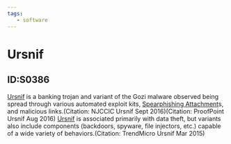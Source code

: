 ```yaml
---
tags:
   - software
---
```

# Ursnif
## ID:S0386
[Ursnif](software/S0386) is a banking trojan and variant of the Gozi malware observed being spread through various automated exploit kits, [Spearphishing Attachment](techniques/T1566/001)s, and malicious links.(Citation: NJCCIC Ursnif Sept 2016)(Citation: ProofPoint Ursnif Aug 2016) [Ursnif](software/S0386) is associated primarily with data theft, but variants also include components (backdoors, spyware, file injectors, etc.) capable of a wide variety of behaviors.(Citation: TrendMicro Ursnif Mar 2015)
